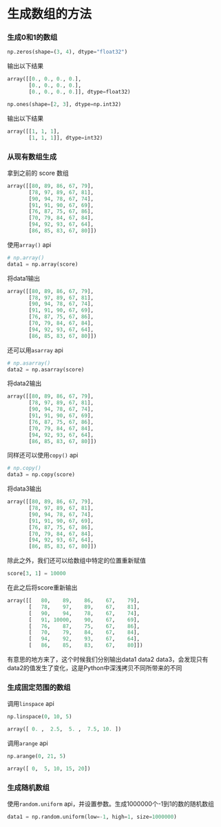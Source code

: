 # 生成数组的方法

### 生成0和1的数组

```python
np.zeros(shape=(3, 4), dtype="float32")
```

输出以下结果

```python
array([[0., 0., 0., 0.],
       [0., 0., 0., 0.],
       [0., 0., 0., 0.]], dtype=float32)
```



```python
np.ones(shape=[2, 3], dtype=np.int32)
```

输出以下结果

```python
array([[1, 1, 1],
       [1, 1, 1]], dtype=int32)
```



### 从现有数组生成

拿到之前的 score 数组

```python
array([[80, 89, 86, 67, 79],
       [78, 97, 89, 67, 81],
       [90, 94, 78, 67, 74],
       [91, 91, 90, 67, 69],
       [76, 87, 75, 67, 86],
       [70, 79, 84, 67, 84],
       [94, 92, 93, 67, 64],
       [86, 85, 83, 67, 80]])
```

使用`array()` api

```python
# np.array()
data1 = np.array(score)
```

将data1输出

```python
array([[80, 89, 86, 67, 79],
       [78, 97, 89, 67, 81],
       [90, 94, 78, 67, 74],
       [91, 91, 90, 67, 69],
       [76, 87, 75, 67, 86],
       [70, 79, 84, 67, 84],
       [94, 92, 93, 67, 64],
       [86, 85, 83, 67, 80]])
```

还可以用`asarray` api

```python
# np.asarray()
data2 = np.asarray(score)
```

将data2输出

```python
array([[80, 89, 86, 67, 79],
       [78, 97, 89, 67, 81],
       [90, 94, 78, 67, 74],
       [91, 91, 90, 67, 69],
       [76, 87, 75, 67, 86],
       [70, 79, 84, 67, 84],
       [94, 92, 93, 67, 64],
       [86, 85, 83, 67, 80]])
```

同样还可以使用`copy()` api

```python
# np.copy()
data3 = np.copy(score)
```

将data3输出

```python
array([[80, 89, 86, 67, 79],
       [78, 97, 89, 67, 81],
       [90, 94, 78, 67, 74],
       [91, 91, 90, 67, 69],
       [76, 87, 75, 67, 86],
       [70, 79, 84, 67, 84],
       [94, 92, 93, 67, 64],
       [86, 85, 83, 67, 80]])
```

除此之外，我们还可以给数组中特定的位置重新赋值

```python
score[3, 1] = 10000
```

在此之后将score重新输出

```python
array([[   80,    89,    86,    67,    79],
       [   78,    97,    89,    67,    81],
       [   90,    94,    78,    67,    74],
       [   91, 10000,    90,    67,    69],
       [   76,    87,    75,    67,    86],
       [   70,    79,    84,    67,    84],
       [   94,    92,    93,    67,    64],
       [   86,    85,    83,    67,    80]])
```

有意思的地方来了，这个时候我们分别输出data1 data2 data3，会发现只有data2的值发生了变化，这是Python中深浅拷贝不同所带来的不同



### 生成固定范围的数组

调用`linspace` api

```python
np.linspace(0, 10, 5)

array([ 0. ,  2.5,  5. ,  7.5, 10. ])
```

调用`arange` api

```python
np.arange(0, 21, 5)

array([ 0,  5, 10, 15, 20])
```



### 生成随机数组

使用`random.uniform` api，并设置参数。生成1000000个-1到1的数的随机数组

```python
data1 = np.random.uniform(low=-1, high=1, size=1000000)
```

